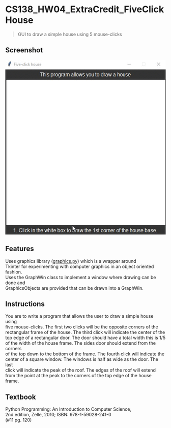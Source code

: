 # CS138_HW04_ExtraCredit_FiveClickHouse
> GUI to draw a simple house using 5 mouse-clicks

## Screenshot

<img src="./Five-click-house.gif" alt="Five click house GIF" height="550" width="550">

## Features

Uses graphics library ([graphics.py](./graphics.py)) which is a wrapper around  
Tkinter for experimenting with computer graphics in an object oriented fashion.  
Uses the GraphWin class to implement a window where drawing can be done and  
GraphicsObjects are provided that can be drawn into a GraphWin.

## Instructions

You are to write a program that allows the user to draw a simple house using  
five mouse-clicks.  The first two clicks will be the opposite corners of the  
rectangular frame of the house.  The third click will indicate the center of the  
top edge of a rectangular door.  The door should have a total width this is 1/5  
of the width of the house frame.  The sides door should extend from the corners  
of the top down to the bottom of the frame.  The fourth click will indicate the  
center of a square window.  The windows is half as wide as the door.  The last  
click will indicate the peak of the roof.  The edges of the roof will extend  
from the point at the peak to the corners of the top edge of the house frame.

## Textbook
Python Programming: An Introduction to Computer Science,  
2nd edition, Zelle, 2010; ISBN: 978-1-59028-241-0  
(#11 pg. 120)